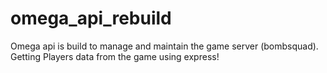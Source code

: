 # omega_api_rebuild

Omega api is build to manage and maintain the game server (bombsquad). Getting Players data from the game using express!
